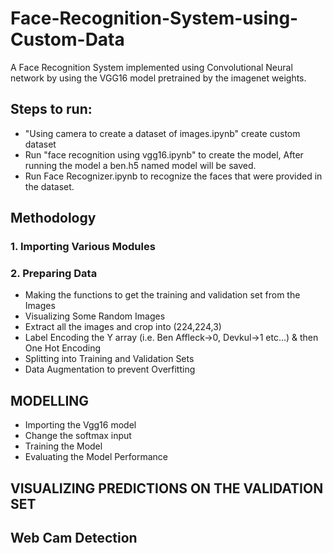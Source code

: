 # Face-Recognition-System-using-Custom-Data
A Face Recognition System implemented using Convolutional Neural network by using the VGG16 model pretrained by the imagenet weights.
## Steps to run:
* "Using camera to create a dataset of images.ipynb" create custom dataset
* Run "face recognition using vgg16.ipynb" to create the model, After running the model a ben.h5 named model will be saved.
* Run Face Recognizer.ipynb to recognize the faces that were provided in the dataset.
## Methodology
### 1. Importing Various Modules
### 2. Preparing Data
* Making the functions to get the training and validation set from the Images
* Visualizing Some Random Images
* Extract all the images and crop into (224,224,3)
* Label Encoding the Y array (i.e. Ben Affleck->0, Devkul->1 etc...) & then One Hot Encoding
* Splitting into Training and Validation Sets
* Data Augmentation to prevent Overfitting

## MODELLING
* Importing the Vgg16 model
* Change the softmax input
* Training the Model
* Evaluating the Model Performance
## VISUALIZING PREDICTIONS ON THE VALIDATION SET
## Web Cam Detection
